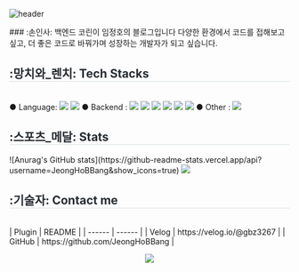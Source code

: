 ![header](https://capsule-render.vercel.app/api?type=slice&color=auto&height=200&text=Hi%20there👋&fontAlign=70&rotate=13&fontAlignY=20&desc=Shin-HyoungJoo's%20GitHub&descAlign=70&descAlignY=44)
<div style="text-align: left;">
### :손인사: 백엔드 코린이 임정호의 블로그입니다
다양한 환경에서 코드를 접해보고 싶고, 더 좋은 코드로 바꿔가며 성장하는 개발자가 되고 싶습니다.
<h2 style="border-bottom: 1px solid #D8DEE4; color: #282D33;"> :망치와_렌치: Tech Stacks </h2> <br>
● Language:
<img src="https://img.shields.io/badge/JAVA-FCC624?style=for-the-badge">
<img src="https://img.shields.io/badge/Springboot-6DB33F?style=for-the-badge&logo=Springboot&logoColor=white"/>
● Backend :
<img src="https://img.shields.io/badge/Mysql-003545?style=for-the-badge&logo=mysql&logoColor=white"/>
<img src="https://img.shields.io/badge/MariaDB-003545?style=for-the-badge&logo=MariaDB&logoColor=white"/>
<img src="https://img.shields.io/badge/RESTful_API-4053D6?style=for-the-badge"/>
<img src="https://img.shields.io/badge/JPA-212121?style=for-the-badge&logo=jpa&logoColor=white"/>
<img src="https://img.shields.io/badge/Mybatis-DD344C?style=for-the-badge"/>
<img src="https://img.shields.io/badge/Querydsl-0285C9?style=for-the-badge&logo=querydsl&logoColor=white"/>
● Other :
<img src="https://img.shields.io/badge/Github-181717?style=for-the-badge&logo=github&logoColor=white">
    <div style="text-align: left;">
    <h2 style="border-bottom: 1px solid #D8DEE4; color: #282D33;"> :스포츠_메달: Stats </h2> <div style="text-align: left;">
    ![Anurag's GitHub stats](https://github-readme-stats.vercel.app/api?username=JeongHoBBang&show_icons=true)
 <img src="https://github-readme-stats.vercel.app/api/top-langs/?username=JeongHoBBang&layout=compact&bg_color=180,00000000,00000000&title_color=000000&text_color=000000"
           /> </div>
    </div>
<h2 style="border-bottom: 1px solid #D8DEE4; color: #282D33;"> :기술자: Contact me </h2> <br>
| Plugin | README |
| ------ | ------ |
| Velog | https://velog.io/@gbz3267 |
| GitHub | https://github.com/JeongHoBBang |
</div>
<p align="center">
<a href="https://hits.seeyoufarm.com"><img src="https://hits.seeyoufarm.com/api/count/incr/badge.svg?url=https%3A%2F%2Fgithub.com%2FJeongHoBBang&count_bg=%239AE065&title_bg=%23373737&icon=github.svg&icon_color=%23FFFFFF&title=hits&edge_flat=false"/></a>
</p>

